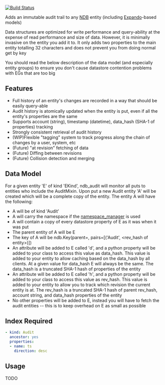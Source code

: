 [![Build Status](https://travis-ci.org/GainCompliance/ndb_audit.svg)](https://travis-ci.org/GainCompliance/ndb_audit)

Adds an immutable audit trail to any [NDB](https://cloud.google.com/appengine/docs/python/ndb/) entity (including [Expando](https://cloud.google.com/appengine/docs/python/ndb/creating-entity-models#expando)-based models)

Data structures are optimized for write performance and query-ability at the expense of read performance and size of data. However, it is minimally invasive on the entity you add it to. It only adds two properties to the main entity totalling 32 characters and does not prevent you from doing normal get by key

You should read the below description of the data model (and especially entity groups) to ensure you don't cause datastore contention problems with EGs that are too big

Features
--------

-   Full history of an entity's changes are recorded in a way that should be easily query-able
-   Audit history is atomically updated when the entity is put, even if all the entity's properties are the same
-   Supports account (string), timestamp (datetime), data\_hash (SHA-1 of properties) tracking
-   Strongly consistent retrieval of audit history
-   (WIP)Flexible "tagging" system to track progress along the chain of changes by a user, system, etc
-   (Future) "at revision" fetching of data
-   (Future) Diffing between revisions
-   (Future) Collision detection and merging

Data Model
----------

For a given entity 'E' of kind 'EKind', ndb\_audit will monitor all puts to entities who include the AuditMixin. Upon put a new Audit entity 'A' will be created which will be a complete copy of the entity. The entity A will have the following:

-   A will be of kind 'Audit'
-   A will carry the namespace if the [namespace\_manager](https://cloud.google.com/appengine/docs/python/refdocs/google.appengine.api.namespace_manager.namespace_manager) is used
-   A will contain a copy of every datastore property of E as it was when it was put
-   The parent entity of A will be E
-   The key of A will be ndb.Key(parent=<key of E>, pairs=\[('Audit', <rev_hash of entity>)\])
-   An attribute will be added to E called 'd', and a python property will be added to your class to access this value as data\_hash. This value is added to your entity to allow caching based on the data\_hash by all clients. At a given value for data\_hash E will always be the same. The data\_hash is a truncated SHA-1 hash of properties of the entity
-   An attribute will be added to E called 'h', and a python property will be added to your class to access this value as rev\_hash. This value is added to your entity to allow you to track which revision the current entity is at. The rev\_hash is a truncated SHA-1 hash of parent rev\_hash, account string, and data\_hash properties of the entity
-   No other properties will be added to E, instead you will have to fetch the audit entities -- this is to keep overhead on E as small as possible

Index Required
--------------

``` yaml
- kind: Audit
  ancestor: yes
  properties:
  - name: ts
    direction: desc
```

Usage
-----

TODO

